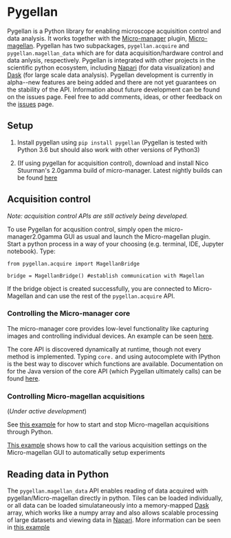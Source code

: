 # Pygellan
Pygellan is a Python library for enabling microscope acquisition control and data analysis. It works together with the [Micro-manager](https://micro-manager.org/) plugin, [Micro-magellan](https://micro-manager.org/wiki/MicroMagellan). Pygellan has two subpackages, `pygellan.acquire` and `pygellan.magellan_data` which are for data acquisition/hardware control and data anlysis, respectively. Pygellan is integrated with other projects in the scientific python ecosystem, including [Napari](https://github.com/napari/napari) (for data visualization) and [Dask](https://dask.org/) (for large scale data analysis). Pygellan development is currently in alpha--new features are being added and there are not yet guarantees on the stability of the API. Information about future development can be found on the issues page. Feel free to add comments, ideas, or other feedback on the [issues](https://github.com/henrypinkard/Pygellan/issues) page.

## Setup
1. Install pygellan using `pip install pygellan` (Pygellan is tested with Python 3.6 but should also work with other versions of Python3)

2. (If using pygellan for acquisition control), download and install Nico Stuurman's 2.0gamma build of micro-manager. Latest nightly builds can be found [here](https://micro-manager.org/wiki/Version_2.0)

## Acquisition control
*Note: acquisition control APIs are still actively being developed.*

To use Pygellan for acqusition control, simply open the micro-manager2.0gamma GUI as usual and launch the Micro-magellan plugin. Start a python process in a way of your choosing (e.g. terminal, IDE, Jupyter notebook). Type:

````
from pygellan.acquire import MagellanBridge

bridge = MagellanBridge() #establish communication with Magellan
````
If the bridge object is created successfully, you are connected to Micro-Magellan and can use the rest of the `pygellan.acquire` API.

### Controlling the Micro-manager core
The micro-manager core provides low-level functionality like capturing images and controlling individual devices. An example can be seen [here](https://github.com/henrypinkard/Pygellan/blob/master/examples/micromanager_core.py).

The core API is discovered dynamically at runtime, though not every method is implemented. Typing `core.` and using autocomplete with IPython is the best way to discover which functions are available. Documentation on for the Java version of the core API (which Pygellan ultimately calls) can be found [here](https://valelab4.ucsf.edu/~MM/doc-2.0.0-gamma/mmcorej/mmcorej/CMMCore.html).

### Controlling Micro-magellan acquisitions
(*Under active development*)

See [this example](https://github.com/henrypinkard/Pygellan/blob/master/examples/run_acquisition.py) for how to start and stop Micro-magellan acquisitions through Python.

[This example](https://github.com/henrypinkard/Pygellan/blob/master/examples/control_magellan_gui.py) shows how to call the various acquisition settings on the Micro-magellan GUI to automatically setup experiments

## Reading data in Python
The `pygellan.magellan_data` API enables reading of data acquired with pygellan/Micro-magellan directly in python. Tiles can be loaded individually, or all data can be loaded simulataneously into a memory-mapped [Dask](https://dask.org/) array, which works like a numpy array and also allows scalable processing of large datasets and viewing data in [Napari](https://github.com/napari/napari). More information can be seen in [this example](https://github.com/henrypinkard/Pygellan/blob/master/examples/read_and_visualize_magellan_data.py)
